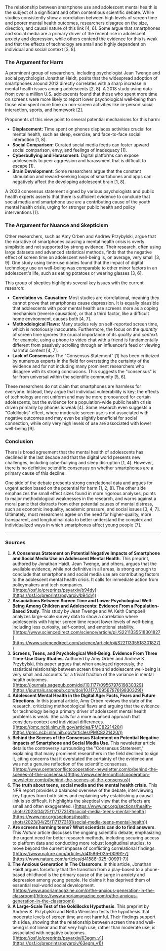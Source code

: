 The relationship between smartphone use and adolescent mental health is the subject of a significant and often contentious scientific debate. While studies consistently show a correlation between high levels of screen time and poorer mental health outcomes, researchers disagree on the size, direction, and causal nature of this link [4, 6]. Some argue that smartphones and social media are a primary driver of the recent rise in adolescent anxiety and depression, while others contend the evidence for this is weak and that the effects of technology are small and highly dependent on individual and social context [3, 8].

### The Argument for Harm
A prominent group of researchers, including psychologist Jean Twenge and social psychologist Jonathan Haidt, posits that the widespread adoption of smartphones around 2012 directly correlates with a sharp increase in mental health issues among adolescents [2, 8]. A 2018 study using data from over a million U.S. adolescents found that those who spent more time on screens were more likely to report lower psychological well-being than those who spent more time on non-screen activities like in-person social interaction, sports, and homework [2].

Proponents of this view point to several potential mechanisms for this harm:
*   **Displacement:** Time spent on phones displaces activities crucial for mental health, such as sleep, exercise, and face-to-face social interaction [1, 8].
*   **Social Comparison:** Curated social media feeds can foster upward social comparison, envy, and feelings of inadequacy [1].
*   **Cyberbullying and Harassment:** Digital platforms can expose adolescents to peer aggression and harassment that is difficult to escape [1].
*   **Brain Development:** Some researchers argue that the constant stimulation and reward-seeking loops of smartphones and apps can negatively affect the developing adolescent brain [1, 8].

A 2023 consensus statement signed by various psychologists and public health experts asserts that there is sufficient evidence to conclude that social media and smartphone use are a contributing cause of the youth mental health crisis, urging for stronger public health and policy interventions [1].

### The Argument for Nuance and Skepticism
Other researchers, such as Amy Orben and Andrew Przybylski, argue that the narrative of smartphones causing a mental health crisis is overly simplistic and not supported by strong evidence. Their research, often using large datasets and advanced statistical methods, finds that the negative effect of screen time on adolescent well-being is, on average, very small [3, 9]. One study using time-use diaries found that the impact of digital technology use on well-being was comparable to other minor factors in an adolescent's life, such as eating potatoes or wearing glasses [3, 6].

This group of skeptics highlights several key issues with the current research:
*   **Correlation vs. Causation:** Most studies are correlational, meaning they cannot prove that smartphones cause depression. It is equally plausible that adolescents with poor mental health use screens more as a coping mechanism (reverse causation), or that a third factor, like a difficult home environment, causes both [4, 7].
*   **Methodological Flaws:** Many studies rely on self-reported screen time, which is notoriously inaccurate. Furthermore, the focus on the *quantity* of screen time ignores the crucial importance of its *quality* and *context*. For example, using a phone to video chat with a friend is fundamentally different from passively scrolling through an influencer’s feed or viewing harmful content [4, 7].
*   **Lack of Consensus:** The "Consensus Statement" [1] has been criticized by numerous experts in the field for overstating the certainty of the evidence and for not including many prominent researchers who disagree with its strong conclusions. This suggests the "consensus" is far from universal within the scientific community [5, 6].

These researchers do not claim that smartphones are harmless for everyone. Instead, they argue that individual vulnerability is key; the effects of technology are not uniform and may be more pronounced for certain adolescents, but the evidence for a population-wide public health crisis driven primarily by phones is weak [4]. Some research even suggests a "Goldilocks" effect, where moderate screen use is not associated with negative outcomes and may even be slightly beneficial for social connection, while only very high levels of use are associated with lower well-being [9].

### Conclusion
There is broad agreement that the mental health of adolescents has declined in the last decade and that the digital world presents new challenges, including cyberbullying and sleep disruption [1, 4]. However, there is no definitive scientific consensus on whether smartphones are a primary cause of this decline.

One side of the debate presents strong correlational data and argues for urgent action based on the potential for harm [1, 2, 8]. The other side emphasizes the small effect sizes found in more rigorous analyses, points to major methodological weaknesses in the research, and warns against a moral panic that distracts from other potential causes of mental distress, such as economic inequality, academic pressure, and social issues [3, 4, 7]. Ultimately, most researchers agree on the need for higher-quality, more transparent, and longitudinal data to better understand the complex and individualized ways in which smartphones affect young people [7].

***

### Sources

1.  **A Consensus Statement on Potential Negative Impacts of Smartphone and Social Media Use on Adolescent Mental Health**. This preprint, authored by Jonathan Haidt, Jean Twenge, and others, argues that the available evidence, while not definitive in all areas, is strong enough to conclude that smartphone and social media use are contributing factors to the adolescent mental health crisis. It calls for immediate action from policymakers and tech companies. ([https://osf.io/preprints/psyarxiv/b94dy](https://osf.io/preprints/psyarxiv/b94dy))
2.  **Associations Between Screen Time and Lower Psychological Well-Being Among Children and Adolescents: Evidence From a Population-Based Study**. This study by Jean Twenge and W. Keith Campbell analyzes large-scale survey data to show a correlation where adolescents with higher screen time report lower levels of well-being, including less curiosity, self-control, and emotional stability. ([https://www.sciencedirect.com/science/article/pii/S2211335518301827](https://www.sciencedirect.com/science/article/pii/S2211335518301827))
3.  **Screens, Teens, and Psychological Well-Being: Evidence From Three Time-Use Diary Studies**. Authored by Amy Orben and Andrew K. Przybylski, this paper argues that when analyzed rigorously, the statistical relationship between screen time and adolescent well-being is very small and accounts for a trivial fraction of the variance in mental health outcomes. ([https://journals.sagepub.com/doi/10.1177/0956797619830329](https://journals.sagepub.com/doi/10.1177/0956797619830329))
4.  **Adolescent Mental Health in the Digital Age: Facts, Fears and Future Directions**. In this journal article, Amy Orben reviews the state of the research, criticizing methodological flaws and arguing that the evidence for technology being a primary driver of adolescent mental health problems is weak. She calls for a more nuanced approach that considers context and individual differences. ([https://pmc.ncbi.nlm.nih.gov/articles/PMC8221420/](https://pmc.ncbi.nlm.nih.gov/articles/PMC8221420/))
5.  **Behind the Scenes of the Consensus Statement on Potential Negative Impacts of Smartphone and Social Media Use**. This newsletter article details the controversy surrounding the "Consensus Statement," explaining that many prominent researchers in the field declined to sign it, citing concerns that it overstated the certainty of the evidence and was not a genuine reflection of the scientific consensus. ([https://www.centerconflictcooperation-newsletter.com/p/behind-the-scenes-of-the-consensus](https://www.centerconflictcooperation-newsletter.com/p/behind-the-scenes-of-the-consensus))
6.  **The truth about teens, social media and the mental health crisis**. This NPR report provides a balanced overview of the debate, interviewing key figures from both sides and explaining why establishing a causal link is so difficult. It highlights the skeptical view that the effects are small and often exaggerated. ([https://www.npr.org/sections/health-shots/2023/04/25/1171773181/social-media-teens-mental-health](https://www.npr.org/sections/health-shots/2023/04/25/1171773181/social-media-teens-mental-health))
7.  **Are screens harming teens? What scientists can do to find answers**. This *Nature* article discusses the ongoing scientific debate, emphasizing the urgent need for better research methods, including securing access to platform data and conducting more robust longitudinal studies, to move beyond the current impasse of conflicting correlational findings. ([https://www.nature.com/articles/d41586-025-00991-7](https://www.nature.com/articles/d41586-025-00991-7))
8.  **The Anxious Generation In The Classroom**. In this article, Jonathan Haidt argues forcefully that the transition from a play-based to a phone-based childhood is the primary cause of the surge in anxiety and depression among young people. He claims it has deprived them of essential real-world social development. ([https://www.aporiamagazine.com/p/the-anxious-generation-in-the-classroom](https://www.aporiamagazine.com/p/the-anxious-generation-in-the-classroom))
9.  **A Large-Scale Test of the Goldilocks Hypothesis**. This preprint by Andrew K. Przybylski and Netta Weinstein tests the hypothesis that moderate levels of screen time are not harmful. Their findings support this idea, showing that the relationship between screen time and well-being is not linear and that very high use, rather than moderate use, is associated with negative outcomes. ([https://osf.io/preprints/psyarxiv/63egm_v1](https://osf.io/preprints/psyarxiv/63egm_v1))